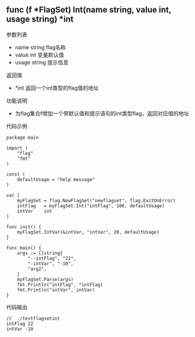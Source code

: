 ##  func (f *FlagSet) Int(name string, value int, usage string) *int

参数列表
- name string   flag名称
- value int 变量默认值
- usage string 提示信息

返回值
- *int 返回一个int类型的flag值的地址

功能说明
- 为flag集合f增加一个带默认值和提示语句的int类型flag，返回对应值的地址

代码示例
    
    package main
    
    import (
    	"flag"
    	"fmt"
    )
    
    const (
    	defaultUsage = "help message"
    )
    
    var (
    	myFlagSet = flag.NewFlagSet("newflagset", flag.ExitOnError)
    	intFlag   = myFlagSet.Int("intFlag", 100, defaultUsage)
    	intVar    int
    )
    
    func init() {
    	myFlagSet.IntVar(&intVar, "intVar", 20, defaultUsage)
    }
    
    func main() {
    	args := []string{
    		"--intFlag", "22",
    		"-intVar", "-10",
    		"arg2",
    	}
    	myFlagSet.Parse(args)
    	fmt.Println("intFlag", *intFlag)
    	fmt.Println("intVar", intVar)
    }

代码输出
        
    //  ./testflagsetint
    intFlag 22
    intVar -10

